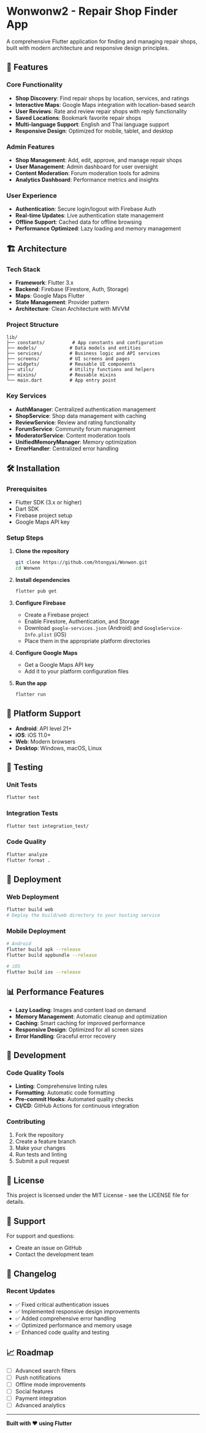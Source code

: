 # Wonwonw2 - Repair Shop Finder App

A comprehensive Flutter application for finding and managing repair shops, built with modern architecture and responsive design principles.

## 🚀 Features

### Core Functionality
- **Shop Discovery**: Find repair shops by location, services, and ratings
- **Interactive Maps**: Google Maps integration with location-based search
- **User Reviews**: Rate and review repair shops with reply functionality
- **Saved Locations**: Bookmark favorite repair shops
- **Multi-language Support**: English and Thai language support
- **Responsive Design**: Optimized for mobile, tablet, and desktop

### Admin Features
- **Shop Management**: Add, edit, approve, and manage repair shops
- **User Management**: Admin dashboard for user oversight
- **Content Moderation**: Forum moderation tools for admins
- **Analytics Dashboard**: Performance metrics and insights

### User Experience
- **Authentication**: Secure login/logout with Firebase Auth
- **Real-time Updates**: Live authentication state management
- **Offline Support**: Cached data for offline browsing
- **Performance Optimized**: Lazy loading and memory management

## 🏗️ Architecture

### Tech Stack
- **Framework**: Flutter 3.x
- **Backend**: Firebase (Firestore, Auth, Storage)
- **Maps**: Google Maps Flutter
- **State Management**: Provider pattern
- **Architecture**: Clean Architecture with MVVM

### Project Structure
```
lib/
├── constants/          # App constants and configuration
├── models/            # Data models and entities
├── services/          # Business logic and API services
├── screens/           # UI screens and pages
├── widgets/           # Reusable UI components
├── utils/             # Utility functions and helpers
├── mixins/            # Reusable mixins
└── main.dart          # App entry point
```

### Key Services
- **AuthManager**: Centralized authentication management
- **ShopService**: Shop data management with caching
- **ReviewService**: Review and rating functionality
- **ForumService**: Community forum management
- **ModeratorService**: Content moderation tools
- **UnifiedMemoryManager**: Memory optimization
- **ErrorHandler**: Centralized error handling

## 🛠️ Installation

### Prerequisites
- Flutter SDK (3.x or higher)
- Dart SDK
- Firebase project setup
- Google Maps API key

### Setup Steps

1. **Clone the repository**
   ```bash
   git clone https://github.com/htongyai/Wonwon.git
   cd Wonwon
   ```

2. **Install dependencies**
   ```bash
   flutter pub get
   ```

3. **Configure Firebase**
   - Create a Firebase project
   - Enable Firestore, Authentication, and Storage
   - Download `google-services.json` (Android) and `GoogleService-Info.plist` (iOS)
   - Place them in the appropriate platform directories

4. **Configure Google Maps**
   - Get a Google Maps API key
   - Add it to your platform configuration files

5. **Run the app**
   ```bash
   flutter run
   ```

## 📱 Platform Support

- **Android**: API level 21+
- **iOS**: iOS 11.0+
- **Web**: Modern browsers
- **Desktop**: Windows, macOS, Linux

## 🧪 Testing

### Unit Tests
```bash
flutter test
```

### Integration Tests
```bash
flutter test integration_test/
```

### Code Quality
```bash
flutter analyze
flutter format .
```

## 🚀 Deployment

### Web Deployment
```bash
flutter build web
# Deploy the build/web directory to your hosting service
```

### Mobile Deployment
```bash
# Android
flutter build apk --release
flutter build appbundle --release

# iOS
flutter build ios --release
```

## 📊 Performance Features

- **Lazy Loading**: Images and content load on demand
- **Memory Management**: Automatic cleanup and optimization
- **Caching**: Smart caching for improved performance
- **Responsive Design**: Optimized for all screen sizes
- **Error Handling**: Graceful error recovery

## 🔧 Development

### Code Quality Tools
- **Linting**: Comprehensive linting rules
- **Formatting**: Automatic code formatting
- **Pre-commit Hooks**: Automated quality checks
- **CI/CD**: GitHub Actions for continuous integration

### Contributing
1. Fork the repository
2. Create a feature branch
3. Make your changes
4. Run tests and linting
5. Submit a pull request

## 📝 License

This project is licensed under the MIT License - see the LICENSE file for details.

## 🤝 Support

For support and questions:
- Create an issue on GitHub
- Contact the development team

## 🔄 Changelog

### Recent Updates
- ✅ Fixed critical authentication issues
- ✅ Implemented responsive design improvements
- ✅ Added comprehensive error handling
- ✅ Optimized performance and memory usage
- ✅ Enhanced code quality and testing

## 📈 Roadmap

- [ ] Advanced search filters
- [ ] Push notifications
- [ ] Offline mode improvements
- [ ] Social features
- [ ] Payment integration
- [ ] Advanced analytics

---

**Built with ❤️ using Flutter**